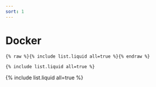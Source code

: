 ```yaml
---
sort: 1
---
```


# Docker

```
{% raw %}{% include list.liquid all=true %}{% endraw %}

{% include list.liquid all=true %}
```

{% include list.liquid all=true %}

